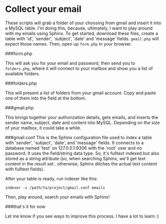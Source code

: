Collect your email
====
These scripts will grab a folder of your choosing from gmail and insert it into a MySQL table. I'm doing this, because, ultimately, I want to play around with my emails using Sphinx. To get started, download these files, create a table with 'id', 'sender', 'subject', 'date' and 'message' fields. ```gmail.php``` will expect those names. Then, open up ```form.php``` in your browser.

###form.php

This will ask you for your email and password, then send you to ```folders.php```, where it will connect to your mailbox and show you a list of available folders.

###folders.php

This will present a list of folders from your gmail account. Copy and paste one of them into the field at the bottom.

###gmail.php

This brings together your authorization details, gets emails, and inserts the sender name, subject, date and content into MySQL. Depending on the size of your mailbox, it could take a while.

###gmail.conf
This is the Sphinx configuration file used to index a table with 'sender', 'subject', 'date', and 'message' fields. It connects to a database named 'test' on 127.0.0.1:9306 with the 'root' user and no password. It uses the field/string data type. So, it's fulltext indexed but also stored as a string attribute (so, when searching Sphinx, we'll get text content in the result set.. otherwise, Sphinx ditches the actual text content with fulltext fields).

After your table is ready, run indexer like this:

```indexer -c /path/to/project/gmail.conf emails```

Then, play around, search your emails with Sphinx!

###that's it for now

Let me know if you see ways to improve this process. I have a lot to learn :)
